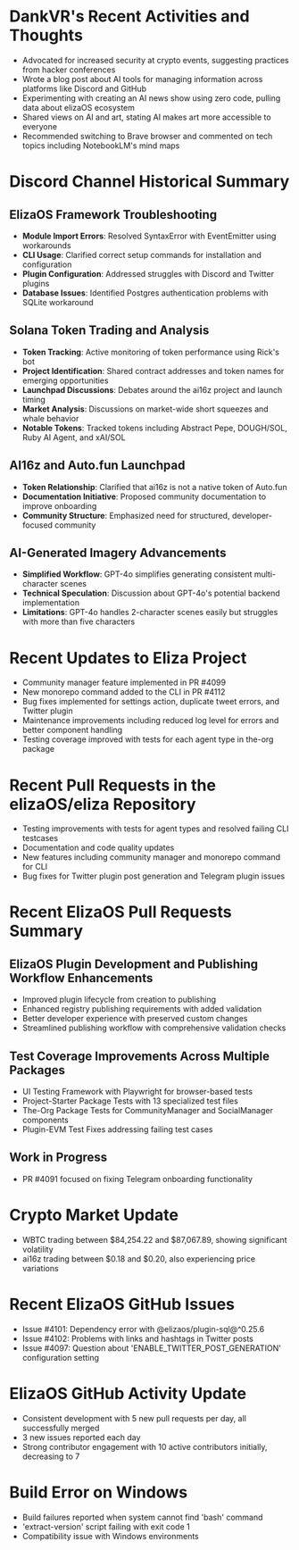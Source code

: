 # DankVR's Recent Activities and Thoughts

- Advocated for increased security at crypto events, suggesting practices from hacker conferences
- Wrote a blog post about AI tools for managing information across platforms like Discord and GitHub
- Experimenting with creating an AI news show using zero code, pulling data about elizaOS ecosystem
- Shared views on AI and art, stating AI makes art more accessible to everyone
- Recommended switching to Brave browser and commented on tech topics including NotebookLM's mind maps

# Discord Channel Historical Summary

## ElizaOS Framework Troubleshooting

- **Module Import Errors**: Resolved SyntaxError with EventEmitter using workarounds
- **CLI Usage**: Clarified correct setup commands for installation and configuration
- **Plugin Configuration**: Addressed struggles with Discord and Twitter plugins
- **Database Issues**: Identified Postgres authentication problems with SQLite workaround

## Solana Token Trading and Analysis

- **Token Tracking**: Active monitoring of token performance using Rick's bot
- **Project Identification**: Shared contract addresses and token names for emerging opportunities
- **Launchpad Discussions**: Debates around the ai16z project and launch timing
- **Market Analysis**: Discussions on market-wide short squeezes and whale behavior
- **Notable Tokens**: Tracked tokens including Abstract Pepe, DOUGH/SOL, Ruby AI Agent, and xAI/SOL

## AI16z and Auto.fun Launchpad

- **Token Relationship**: Clarified that ai16z is not a native token of Auto.fun
- **Documentation Initiative**: Proposed community documentation to improve onboarding
- **Community Structure**: Emphasized need for structured, developer-focused community

## AI-Generated Imagery Advancements

- **Simplified Workflow**: GPT-4o simplifies generating consistent multi-character scenes
- **Technical Speculation**: Discussion about GPT-4o's potential backend implementation
- **Limitations**: GPT-4o handles 2-character scenes easily but struggles with more than five characters

# Recent Updates to Eliza Project

- Community manager feature implemented in PR #4099
- New monorepo command added to the CLI in PR #4112
- Bug fixes implemented for settings action, duplicate tweet errors, and Twitter plugin
- Maintenance improvements including reduced log level for errors and better component handling
- Testing coverage improved with tests for each agent type in the-org package

# Recent Pull Requests in the elizaOS/eliza Repository

- Testing improvements with tests for agent types and resolved failing CLI testcases
- Documentation and code quality updates
- New features including community manager and monorepo command for CLI
- Bug fixes for Twitter plugin post generation and Telegram plugin issues

# Recent ElizaOS Pull Requests Summary

## ElizaOS Plugin Development and Publishing Workflow Enhancements

- Improved plugin lifecycle from creation to publishing
- Enhanced registry publishing requirements with added validation
- Better developer experience with preserved custom changes
- Streamlined publishing workflow with comprehensive validation checks

## Test Coverage Improvements Across Multiple Packages

- UI Testing Framework with Playwright for browser-based tests
- Project-Starter Package Tests with 13 specialized test files
- The-Org Package Tests for CommunityManager and SocialManager components
- Plugin-EVM Test Fixes addressing failing test cases

## Work in Progress

- PR #4091 focused on fixing Telegram onboarding functionality

# Crypto Market Update

- WBTC trading between $84,254.22 and $87,067.89, showing significant volatility
- ai16z trading between $0.18 and $0.20, also experiencing price variations

# Recent ElizaOS GitHub Issues

- Issue #4101: Dependency error with @elizaos/plugin-sql@^0.25.6
- Issue #4102: Problems with links and hashtags in Twitter posts
- Issue #4097: Question about 'ENABLE_TWITTER_POST_GENERATION' configuration setting

# ElizaOS GitHub Activity Update

- Consistent development with 5 new pull requests per day, all successfully merged
- 3 new issues reported each day
- Strong contributor engagement with 10 active contributors initially, decreasing to 7

# Build Error on Windows

- Build failures reported when system cannot find 'bash' command
- 'extract-version' script failing with exit code 1
- Compatibility issue with Windows environments